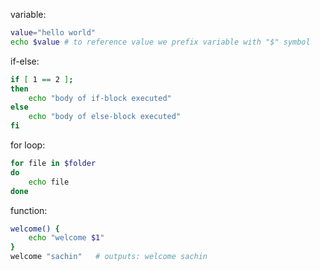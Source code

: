 variable:
```bash
value="hello world"
echo $value # to reference value we prefix variable with "$" symbol
```

if-else:
```bash
if [ 1 == 2 ]; 
then 
	echo "body of if-block executed"
else 
	echo "body of else-block executed"
fi
```

for loop:
```bash
for file in $folder
do
	echo file
done
```

function:
```bash
welcome() {
	echo "welcome $1"
}
welcome "sachin"   # outputs: welcome sachin
```